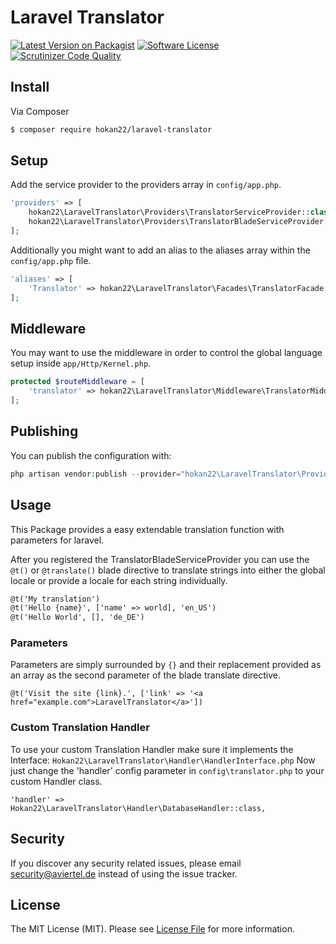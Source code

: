 # Laravel Translator 

[![Latest Version on Packagist][ico-version]][link-packagist]
[![Software License][ico-license]](LICENSE.md)
[![Scrutinizer Code Quality][ico-code-quality]][link-code-quality]

## Install

Via Composer

``` bash
$ composer require hokan22/laravel-translator
```

## Setup

Add the service provider to the providers array in `config/app.php`.

``` php
'providers' => [
    hokan22\LaravelTranslator\Providers\TranslatorServiceProvider::class,
    hokan22\LaravelTranslator\Providers\TranslatorBladeServiceProvider::class,
];
```

Additionally you might want to add an alias to the aliases array within the `config/app.php` file.

``` php
'aliases' => [
    'Translator' => hokan22\LaravelTranslator\Facades\TranslatorFacade::class
];
```

## Middleware

You may want to use the middleware in order to control the global language setup inside `app/Http/Kernel.php`.

``` php
protected $routeMiddleware = [
    'translator' => hokan22\LaravelTranslator\Middleware\TranslatorMiddleware::class,
];
```

## Publishing

You can publish the configuration with:

``` php
php artisan vendor:publish --provider="hokan22\LaravelTranslator\Providers\TranslatorServiceProvider"
```

## Usage

This Package provides a easy extendable translation function with parameters for laravel.

After you registered the TranslatorBladeServiceProvider you can use the ```@t()``` or ```@translate()``` blade directive to translate strings into either the global locale or provide a locale for each string individually. 

``` html
@t('My translation')
@t('Hello {name}', ['name' => world], 'en_US')
@t('Hello World', [], 'de_DE')
```

### Parameters

Parameters are simply surrounded by `{}` and their replacement provided as an array as the second parameter of the blade translate directive.

```
@t('Visit the site {link}.', ['link' => '<a href="example.com">LaravelTranslator</a>'])
```

### Custom Translation Handler

To use your custom Translation Handler make sure it implements the Interface: ``` Hokan22\LaravelTranslator\Handler\HandlerInterface.php ```
Now just change the 'handler' config parameter in ``` config\translator.php ``` to your custom Handler class.
```
'handler' =>  Hokan22\LaravelTranslator\Handler\DatabaseHandler::class,
```

## Security

If you discover any security related issues, please email <security@aviertel.de> instead of using the issue tracker.

## License

The MIT License (MIT). Please see [License File](LICENSE.md) for more information.

[ico-version]: https://img.shields.io/packagist/v/hokan22/laravel-translator.svg?style=flat-square
[ico-license]: https://img.shields.io/badge/license-MIT-brightgreen.svg?style=flat-square
[ico-travis]: https://img.shields.io/travis/hokan22/laravel-translator/master.svg?style=flat-square
[ico-scrutinizer]: https://img.shields.io/scrutinizer/coverage/g/hokan22/laravel-translator.svg?style=flat-square
[ico-code-quality]: https://img.shields.io/scrutinizer/g/hokan22/laravel-translator.svg?style=flat-square
[ico-downloads]: https://img.shields.io/packagist/dt/hokan22/laravel-translator.svg?style=flat-square

[link-packagist]: https://packagist.org/packages/hokan22/laravel-translator
[link-travis]: https://travis-ci.org/hokan22/Translator
[link-scrutinizer]: https://scrutinizer-ci.com/g/hokan22/laravel-translator/code-structure
[link-code-quality]: https://scrutinizer-ci.com/g/hokan22/laravel-translator
[link-downloads]: https://packagist.org/packages/hokan22/laravel-translator
[link-author]: https://bitbucket.org/hokan22
